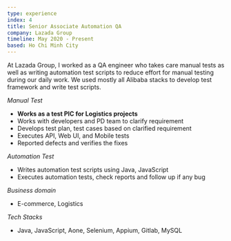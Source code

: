 ```yaml
---
type: experience
index: 4
title: Senior Associate Automation QA
company: Lazada Group
timeline: May 2020 - Present
based: Ho Chi Minh City
---
```


At Lazada Group, I worked as a QA engineer who takes care manual tests as well as writing automation test scripts to reduce effort for manual testing during our daily work.
We used mostly all Alibaba stacks to develop test framework and write test scripts.

_Manual Test_

- **Works as a test PIC for Logistics projects**
- Works with developers and PD team to clarify requirement
- Develops test plan, test cases based on clarified requirement
- Executes API, Web UI, and Mobile tests
- Reported defects and verifies the fixes

_Automation Test_

- Writes automation test scripts using Java, JavaScript
- Executes automation tests, check reports and follow up if any bug

_Business domain_

- E-commerce, Logistics

_Tech Stacks_

- Java, JavaScript, Aone, Selenium, Appium, Gitlab, MySQL
